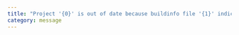 ```yaml
---
title: "Project '{0}' is out of date because buildinfo file '{1}' indicates that some of the changes were not emitted"
category: message
---
```


